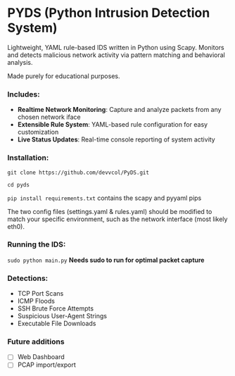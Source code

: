 # PYDS (Python Intrusion Detection System)

Lightweight, YAML rule-based IDS written in Python using Scapy. Monitors and detects malicious network activity via pattern matching and behavioral analysis.

Made purely for educational purposes.

### Includes:
- **Realtime Network Monitoring**: Capture and analyze packets from any chosen network iface
- **Extensible Rule System**: YAML-based rule configuration for easy customization
- **Live Status Updates**: Real-time console reporting of system activity

### Installation:
```git clone https://github.com/devvcol/PyDS.git```

```cd pyds```

```pip install requirements.txt``` contains the scapy and pyyaml pips

The two config files (settings.yaml & rules.yaml) should be modified to match your specific environment, such as the network interface (most likely eth0).

### Running the IDS:
```sudo python main.py```
**Needs sudo to run for optimal packet capture**

### Detections:
- TCP Port Scans
- ICMP Floods
- SSH Brute Force Attempts
- Suspicious User-Agent Strings
- Executable File Downloads

### Future additions

- [ ] Web Dashboard
- [ ] PCAP import/export
